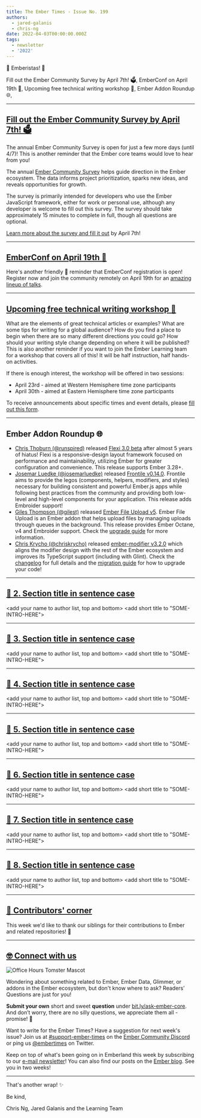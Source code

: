 ```yaml
---
title: The Ember Times - Issue No. 199
authors:
  - jared-galanis
  - chris-ng
date: 2022-04-03T00:00:00.000Z
tags:
  - newsletter
  - '2022'
---
```


👋 Emberistas! 🐹

Fill out the Ember Community Survey by April 7th! 🗳,
EmberConf on April 19th 🐹,
Upcoming free technical writing workshop 📝,
Ember Addon Roundup 🌐,

---

## [Fill out the Ember Community Survey by April 7th! 🗳](https://emberjs.com/survey/2022/)

The annual Ember Community Survey is open for just a few more days (until 4/7)! This is another reminder that the Ember core teams would love to hear from you!

The annual [Ember Community Survey](https://emberjs.com/survey/2022/) helps guide direction in the Ember ecosystem. The data informs project prioritization, sparks new ideas, and reveals opportunities for growth.

The survey is primarily intended for developers who use the Ember JavaScript framework, either for work or personal use, although any developer is welcome to fill out this survey. The survey should take approximately 15 minutes to complete in full, though all questions are optional.

[Learn more about the survey and fill it out](https://emberjs.com/survey/2022/) by April 7th!

---

## [EmberConf on April 19th 🐹](https://2022.emberconf.com/)

Here's another friendly 🤠 reminder that EmberConf registration is open! Register now and join the community remotely on April 19th for an [amazing lineup of talks](https://2022.emberconf.com/).

---

## [Upcoming free technical writing workshop 📝](https://forms.gle/AvQFjjrJjozHBr529)

What are the elements of great technical articles or examples? What are some tips for writing for a global audience? How do you find a place to begin when there are so many different directions you could go? How should your writing style change depending on where it will be published? This is also another reminder if you want to join the Ember Learning team for a workshop that covers all of this! It will be half instruction, half hands-on activities.

If there is enough interest, the workshop will be offered in two sessions:

- April 23rd - aimed at Western Hemisphere time zone participants
- April 30th - aimed at Eastern Hemisphere time zone participants

To receive announcements about specific times and event details, please [fill out this form](https://forms.gle/AvQFjjrJjozHBr529).

---

## Ember Addon Roundup 🌐

- [Chris Thoburn (@runspired)](https://github.com/runspired) released [Flexi 3.0 beta](https://github.com/html-next/flexi) after almost 5 years of hiatus! Flexi is a responsive-design layout framework focused on performance and maintainability, utilizing Ember for greater configuration and convenience. This release supports Ember 3.28+.
- [Josemar Luedke (@josemarluedke)](https://github.com/josemarluedke) released [Frontile v0.14.0](https://github.com/josemarluedke/frontile/releases/tag/v0.14.00). Frontile aims to provide the legos (components, helpers, modifiers, and styles) necessary for building consistent and powerful Ember.js apps while following best practices from the community and providing both low-level and high-level components for your application. This release adds Embroider support!
- [Giles Thompson (@gilest)](https://github.com/gilest) released [Ember File Upload v5](https://github.com/adopted-ember-addons/ember-file-upload/releases/tag/v5.0.0). Ember File Upload is an Ember addon that helps upload files by managing uploads through queues in the background. This release provides Ember Octane, v4 and Embroider support. Check the [upgrade guide](https://ember-file-upload.pages.dev/docs/upgrade-guide#upgrading-to-v5) for more information.
- [Chris Krycho (@chriskrycho)](https://github.com/chriskrycho) released [ember-modifier v3.2.0](https://github.com/ember-modifier/ember-modifier/releases/tag/v3.2.0) which aligns the modifier design with the rest of the Ember ecosystem and improves its TypeScript support (including with Glint). Check the [changelog](https://github.com/ember-modifier/ember-modifier/releases/tag/v3.2.0) for full details and the [migration guide](https://github.com/ember-modifier/ember-modifier/blob/master/MIGRATIONS.md#40) for how to upgrade your code!

---

## [🐹 2. Section title in sentence case](section-url)

<change section title emoji>
<consider adding some bold to your paragraph>
<add the contributor in the post in format "FirstName LastName (@githubUserName)" linked to their GitHub account>
<please include link to external article/repo/etc in paragraph / body text, not just header title above>

<add your name to author list, top and bottom>
<add short title to "SOME-INTRO-HERE">

---

## [🐹 3. Section title in sentence case](section-url)

<change section title emoji>
<consider adding some bold to your paragraph>
<add the contributor in the post in format "FirstName LastName (@githubUserName)" linked to their GitHub account>
<please include link to external article/repo/etc in paragraph / body text, not just header title above>

<add your name to author list, top and bottom>
<add short title to "SOME-INTRO-HERE">

---

## [🐹 4. Section title in sentence case](section-url)

<change section title emoji>
<consider adding some bold to your paragraph>
<add the contributor in the post in format "FirstName LastName (@githubUserName)" linked to their GitHub account>
<please include link to external article/repo/etc in paragraph / body text, not just header title above>

<add your name to author list, top and bottom>
<add short title to "SOME-INTRO-HERE">

---

## [🐹 5. Section title in sentence case](section-url)

<change section title emoji>
<consider adding some bold to your paragraph>
<add the contributor in the post in format "FirstName LastName (@githubUserName)" linked to their GitHub account>
<please include link to external article/repo/etc in paragraph / body text, not just header title above>

<add your name to author list, top and bottom>
<add short title to "SOME-INTRO-HERE">

---

## [🐹 6. Section title in sentence case](section-url)

<change section title emoji>
<consider adding some bold to your paragraph>
<add the contributor in the post in format "FirstName LastName (@githubUserName)" linked to their GitHub account>
<please include link to external article/repo/etc in paragraph / body text, not just header title above>

<add your name to author list, top and bottom>
<add short title to "SOME-INTRO-HERE">

---

## [🐹 7. Section title in sentence case](section-url)

<change section title emoji>
<consider adding some bold to your paragraph>
<add the contributor in the post in format "FirstName LastName (@githubUserName)" linked to their GitHub account>
<please include link to external article/repo/etc in paragraph / body text, not just header title above>

<add your name to author list, top and bottom>
<add short title to "SOME-INTRO-HERE">

---

## [🐹 8. Section title in sentence case](section-url)

<change section title emoji>
<consider adding some bold to your paragraph>
<add the contributor in the post in format "FirstName LastName (@githubUserName)" linked to their GitHub account>
<please include link to external article/repo/etc in paragraph / body text, not just header title above>

<add your name to author list, top and bottom>
<add short title to "SOME-INTRO-HERE">

---

## [👏 Contributors' corner](https://guides.emberjs.com/release/contributing/repositories/)

<p>This week we'd like to thank our siblings for their contributions to Ember and related repositories! 💖</p>

---

## [🤓 Connect with us](https://docs.google.com/forms/d/e/1FAIpQLScqu7Lw_9cIkRtAiXKitgkAo4xX_pV1pdCfMJgIr6Py1V-9Og/viewform)

<div class="blog-row">
  <img class="float-right small transparent padded" alt="Office Hours Tomster Mascot" title="Readers' Questions" src="/images/tomsters/officehours.png" />

  <p>Wondering about something related to Ember, Ember Data, Glimmer, or addons in the Ember ecosystem, but don't know where to ask? Readers’ Questions are just for you!</p>

  <p><strong>Submit your own</strong> short and sweet <strong>question</strong> under <a href="https://bit.ly/ask-ember-core" target="rq">bit.ly/ask-ember-core</a>. And don’t worry, there are no silly questions, we appreciate them all - promise! 🤞</p>

  <p>Want to write for the Ember Times? Have a suggestion for next week's issue? Join us at <a href="https://discordapp.com/channels/480462759797063690/485450546887786506">#support-ember-times</a> on the <a href="https://discord.gg/emberjs">Ember Community Discord</a> or ping us <a href="https://twitter.com/embertimes">@embertimes</a> on Twitter.</p>

  <p>Keep on top of what's been going on in Emberland this week by subscribing to our <a href="https://embertimes.substack.com/">e-mail newsletter</a>! You can also find our posts on the <a href="https://blog.emberjs.com/tag/newsletter">Ember blog</a>. See you in two weeks!</p>
</div>

---

That's another wrap! ✨

Be kind,

Chris Ng, Jared Galanis and the Learning Team
